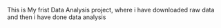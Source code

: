 This is My frist Data Analysis project, where i have downloaded raw data and then i have done data analysis
